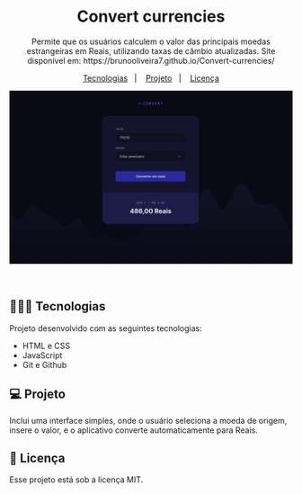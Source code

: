<h1 align="center"> Convert currencies </h1>

<p align="center">
Permite que os usuários calculem o valor das principais moedas estrangeiras em Reais, utilizando taxas de câmbio atualizadas. Site disponível em: https://brunooliveira7.github.io/Convert-currencies/
</p>

<p align="center">
  <a href="#-tecnologias">Tecnologias</a>&nbsp;&nbsp;&nbsp;|&nbsp;&nbsp;&nbsp;
  <a href="#-projeto">Projeto</a>&nbsp;&nbsp;&nbsp;|&nbsp;&nbsp;&nbsp;
  <a href="#memo-licença">Licença</a>
</p>

<p align="center">
  <img alt="License" src="https://github.com/brunooliveira7/Convert-currencies/blob/master/img/Layout%20Convert-currencies.png">
</p>

<br>

## 🧑🏻‍💻 Tecnologias

Projeto desenvolvido com as seguintes tecnologias:

- HTML e CSS
- JavaScript
- Git e Github

## 💻 Projeto

Inclui uma interface simples, onde o usuário seleciona a moeda de origem, insere o valor, e o aplicativo converte automaticamente para Reais.

## :memo: Licença

Esse projeto está sob a licença MIT.
